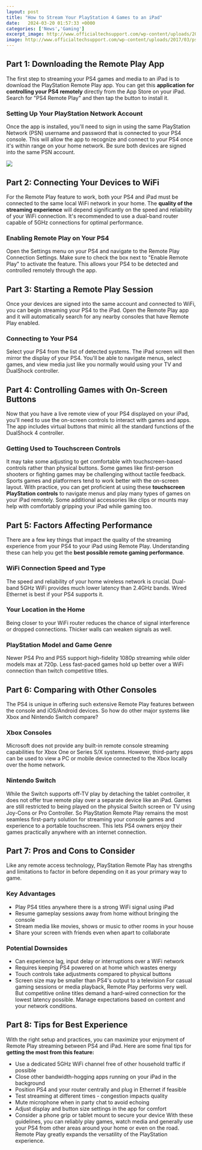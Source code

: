 ```yaml
---
layout: post
title: "How to Stream Your PlayStation 4 Games to an iPad"
date:   2024-03-20 01:57:33 +0000
categories: ['News','Gaming']
excerpt_image: http://www.officialtechsupport.com/wp-content/uploads/2017/03/ps4-twitch-setup-5.jpg
image: http://www.officialtechsupport.com/wp-content/uploads/2017/03/ps4-twitch-setup-5.jpg
---
```


## Part 1: Downloading the Remote Play App
The first step to streaming your PS4 games and media to an iPad is to download the PlayStation Remote Play app. You can get this **application for controlling your PS4 remotely** directly from the App Store on your iPad. Search for "PS4 Remote Play" and then tap the button to install it. 
### Setting Up Your PlayStation Network Account
Once the app is installed, you'll need to sign in using the same PlayStation Network (PSN) username and password that is connected to your PS4 console. This will allow the app to recognize and connect to your PS4 once it's within range on your home network. Be sure both devices are signed into the same PSN account.

![](http://www.officialtechsupport.com/wp-content/uploads/2017/03/ps4-twitch-setup-5.jpg)
## Part 2: Connecting Your Devices to WiFi 
For the Remote Play feature to work, both your PS4 and iPad must be connected to the same local WiFi network in your home. The **quality of the streaming experience** will depend significantly on the speed and reliability of your WiFi connection. It's recommended to use a dual-band router capable of 5GHz connections for optimal performance.
### Enabling Remote Play on Your PS4
Open the Settings menu on your PS4 and navigate to the Remote Play Connection Settings. Make sure to check the box next to "Enable Remote Play" to activate the feature. This allows your PS4 to be detected and controlled remotely through the app.
## Part 3: Starting a Remote Play Session
Once your devices are signed into the same account and connected to WiFi, you can begin streaming your PS4 to the iPad. Open the Remote Play app and it will automatically search for any nearby consoles that have Remote Play enabled. 
### Connecting to Your PS4 
Select your PS4 from the list of detected systems. The iPad screen will then mirror the display of your PS4. You'll be able to navigate menus, select games, and view media just like you normally would using your TV and DualShock controller.
## Part 4: Controlling Games with On-Screen Buttons
Now that you have a live remote view of your PS4 displayed on your iPad, you'll need to use the on-screen controls to interact with games and apps. The app includes virtual buttons that mimic all the standard functions of the DualShock 4 controller.
### Getting Used to Touchscreen Controls
It may take some adjusting to get comfortable with touchscreen-based controls rather than physical buttons. Some games like first-person shooters or fighting games may be challenging without tactile feedback. Sports games and platformers tend to work better with the on-screen layout. 
With practice, you can get proficient at using these **touchscreen PlayStation controls** to navigate menus and play many types of games on your iPad remotely. Some additional accessories like clips or mounts may help with comfortably gripping your iPad while gaming too.
## Part 5: Factors Affecting Performance
There are a few key things that impact the quality of the streaming experience from your PS4 to your iPad using Remote Play. Understanding these can help you get the **best possible remote gaming performance**.
### WiFi Connection Speed and Type
The speed and reliability of your home wireless network is crucial. Dual-band 5GHz WiFi provides much lower latency than 2.4GHz bands. Wired Ethernet is best if your PS4 supports it.
### Your Location in the Home
Being closer to your WiFi router reduces the chance of signal interference or dropped connections. Thicker walls can weaken signals as well.
### PlayStation Model and Game Genre  
Newer PS4 Pro and PS5 support high-fidelity 1080p streaming while older models max at 720p. Less fast-paced games hold up better over a WiFi connection than twitch competitive titles.
## Part 6: Comparing with Other Consoles
The PS4 is unique in offering such extensive Remote Play features between the console and iOS/Android devices. So how do other major systems like Xbox and Nintendo Switch compare?
### Xbox Consoles
Microsoft does not provide any built-in remote console streaming capabilities for Xbox One or Series S/X systems. However, third-party apps can be used to view a PC or mobile device connected to the Xbox locally over the home network.
### Nintendo Switch  
While the Switch supports off-TV play by detaching the tablet controller, it does not offer true remote play over a separate device like an iPad. Games are still restricted to being played on the physical Switch screen or TV using Joy-Cons or Pro Controller.
So PlayStation Remote Play remains the most seamless first-party solution for streaming your console games and experience to a portable touchscreen. This lets PS4 owners enjoy their games practically anywhere with an internet connection.
## Part 7: Pros and Cons to Consider
Like any remote access technology, PlayStation Remote Play has strengths and limitations to factor in before depending on it as your primary way to game.
### Key Advantages
- Play PS4 titles anywhere there is a strong WiFi signal using iPad
- Resume gameplay sessions away from home without bringing the console 
- Stream media like movies, shows or music to other rooms in your house
- Share your screen with friends even when apart to collaborate  
### Potential Downsides
- Can experience lag, input delay or interruptions over a WiFi network  
- Requires keeping PS4 powered on at home which wastes energy
- Touch controls take adjustments compared to physical buttons
- Screen size may be smaller than PS4's output to a television
For casual gaming sessions or media playback, Remote Play performs very well. But competitive online titles demand a hard-wired connection for the lowest latency possible. Manage expectations based on content and your network conditions.
## Part 8: Tips for Best Experience
With the right setup and practices, you can maximize your enjoyment of Remote Play streaming between PS4 and iPad. Here are some final tips for **getting the most from this feature:**
- Use a dedicated 5GHz WiFi channel free of other household traffic if possible  
- Close other bandwidth-hogging apps running on your iPad in the background
- Position PS4 and your router centrally and plug in Ethernet if feasible
- Test streaming at different times - congestion impacts quality 
- Mute microphone when in party chat to avoid echoing         
- Adjust display and button size settings in the app for comfort 
- Consider a phone grip or tablet mount to secure your device
With these guidelines, you can reliably play games, watch media and generally use your PS4 from other areas around your home or even on the road. Remote Play greatly expands the versatility of the PlayStation experience.